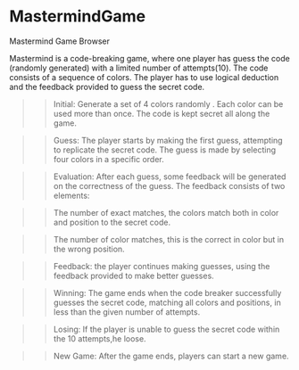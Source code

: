# MastermindGame
Mastermind Game Browser

Mastermind is a code-breaking game, where one player has guess the code (randomly generated) with a limited number of attempts(10). The code consists of a sequence of colors.
The player has to use logical deduction and the feedback provided to guess the secret code.

>>Initial: Generate a set of 4 colors randomly . Each color can be used more than once. The code is kept secret all along the game.

>>Guess: The player starts by making the first guess, attempting to replicate the secret code. The guess is made by selecting four colors in a specific order.

>>Evaluation: After each guess, some feedback will be generated on the correctness of the guess. The feedback consists of two elements:

>>The number of exact matches, the colors match both in color and position to the secret code.

>>The number of color matches, this is the correct in color but in the wrong position.
   
>>Feedback: the player continues making guesses, using the feedback provided to make better guesses.

>>Winning: The game ends when the code breaker successfully guesses the secret code, matching all colors and positions, in less than the given number of attempts. 

>>Losing: If the player is unable to guess the secret code within the 10 attempts,he loose.

>>New Game: After the game ends, players can start a new game.


